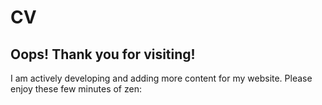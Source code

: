 # CV

## Oops! Thank you for visiting!

I am actively developing and adding more content for my website. Please enjoy these few minutes of zen:
```{youtube} p_di4Zn4wz4
```